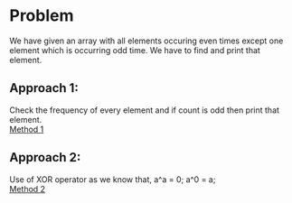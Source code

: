 # Problem
  We have given an array with all elements occuring even times except one element which is occurring odd time.
  We have to find and print that element.
  
## Approach 1:
  Check the frequency of every element and if count is odd then print that element.
  </br>[Method 1](https://github.com/akshatprogrammer/Array-Based-Problems-Day3/blob/main/ElementOccuringOddNumberOfTimes/CountFreq.cpp)

## Approach 2:
  Use of XOR operator as we know that,
    a^a = 0;
    a^0 = a;</br>
    [Method 2](https://github.com/akshatprogrammer/Array-Based-Problems-Day3/blob/main/ElementOccuringOddNumberOfTimes/byXOR.cpp)
